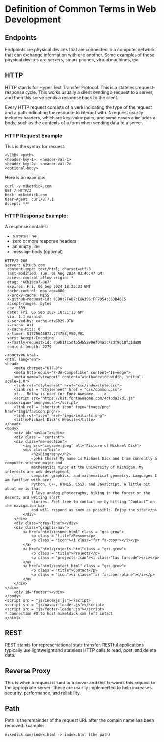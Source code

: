 # Definition of Common Terms in Web Development

## Endpoints

Endpoints are physical devices that are connected to a computer network
that can exchange information with one another. Some examples of these
physical devices are servers, smart-phones, virtual machines, etc.

## HTTP

HTTP stands for Hyper Text Transfer Protocol. This is a stateless
request-response cycle. This works usually a client sending a request to
a server, and then this serve sends a response back to the client.

Every HTTP request consists of a verb indicating the type of the request
and a path indicating the resource to interact with. A request usually 
includes headers, which are key-value pairs, and some cases a includes
a body, such as the contents of a form when sending data to a server.

### HTTP Request Example
This is the syntax for request:
```http
<VERB> <path>
<header-key-1>: <header-val-1>
<header-key-2>: <header-val-2>
<optional-body>
```

Here is an example:
```http
curl -v miketdick.com
GET / HTTP/2
Host: miketdick.com
User-Agent: curl/8.7.1
Accept: */*
```

### HTTP Response Example:
A response contains:
* a status line
* zero or more response headers
* an empty line
* message body (optional)

```http
HTTP/2 200 
server: GitHub.com
 content-type: text/html; charset=utf-8
 last-modified: Tue, 06 Aug 2024 03:46:47 GMT
 access-control-allow-origin: *
 etag: "66b19ca7-8e7"
 expires: Fri, 06 Sep 2024 18:25:33 GMT
 cache-control: max-age=600
 x-proxy-cache: MISS
 x-github-request-id: 0EB8:7FAD7:E8A396:FF7054:66DB46C5
 accept-ranges: bytes
 age: 339
 date: Fri, 06 Sep 2024 18:21:13 GMT
 via: 1.1 varnish
 x-served-by: cache-dtw8029-DTW
 x-cache: HIT
 x-cache-hits: 0
 x-timer: S1725646873.274758,VS0,VE1
 vary: Accept-Encoding
 x-fastly-request-id: d69b1fc5df55465299ef04a5c72df9618f31da00
 content-length: 2279
 
<!DOCTYPE html>
<html lang="en">
<head>
    <meta charset="UTF-8">
    <meta http-equiv="X-UA-Compatible" content="IE=edge">
    <meta name="viewport" content="width=device-width, initial-scale=1.0">
    <link rel="stylesheet" href="css/indexstyle.css">
    <link rel = "stylesheet" href = "css/common.css">
    <!--- Below is used for Font Awesome. --->
	<script src="https://kit.fontawesome.com/4c4bda27d1.js" crossorigin="anonymous"></script>
    <link rel = "shortcut icon" type="image/png" href="imgs/favicon.png"/>
    <link rel="icon" href="imgs/initials.png">
    <title>Michael Dick's Website</title>
</head>
<body>
    <div id="navbar"></div>
    <div class = "content">
    <div class="me-section">
        <img src="imgs/me.jpeg" alt="Picture of Michael Dick">
        <div class="bio">
            <h2>Biography</h2>
            <p>Hi there! My name is Michael Dick and I am currently a computer science major and 
            mathematics minor at the University of Michigan. My interests are web development, 
            computer graphics, and mathematical geometry. Languages I am familiar with are: 
            Python, C++, HTML5, CSS3, and JavaScript. A little bit about me is that 
            I love analog photography, hiking in the forest or the desert, and writing short 
            stories. Feel free to contact me by hitting “Contact” on the navigation bar 
            and will respond as soon as possible. Enjoy the site!</p>
        </div>
    </div>
    <div class="grey-line"></div>
    <div class="graphic-nav">
        <a href="html/resume.html" class = "gra grow">
            <p class = "title">Resume</p>
            <p class = "icon"><i class="far fa-copy"></i></p>
        </a>
        <a href="html/projects.html"class = "gra grow">
            <p class = "title">Projects</p>
            <p class = "projects-icon"><i class="fas fa-code"></i></p>
        </a>
        <a href="html/contact.html" class = "gra grow">
            <p class = "title">Contact</p>
            <p class = "icon"><i class="far fa-paper-plane"></i></p>
        </a>
    </div>
</div>
    <div id="footer"></div>
</body>
<script src = "js/indexjs.js"></script>
<script src = "js/navbar-loader.js"></script>
<script src = "js/footer-loader.js"></script>
* Connection #0 to host miketdick.com left intact
</html>
```
## REST

REST stands for representational state transfer. RESTful applications 
typically use lightweight and stateless HTTP calls to read, post, and 
delete data.

## Reverse Proxy

This is when a request is sent to a server and this forwards this 
request to the appropriate server. These are usually implemented
to help increases security, performance, and reliability.

## Path

Path is the remainder of the request URL after the domain name has been removed. Example: 
```
mikedick.com/index.html -> index.html (the path)
```
